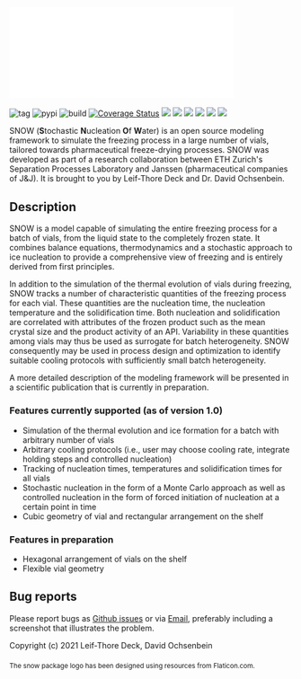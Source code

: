 <img src="/docs_src/_media/snowLogo_inv_v1.png" width="400">

![tag](https://img.shields.io/github/v/tag/SPL-ethz/snow) ![pypi](https://img.shields.io/pypi/v/ethz-snow) ![build](https://img.shields.io/github/workflow/status/SPL-ethz/snow/Python%20package) [![Coverage Status](https://coveralls.io/repos/github/SPL-ethz/snow/badge.svg?branch=feature/coveralls)](https://coveralls.io/github/SPL-ethz/snow?branch=feature/coveralls) ![](https://img.shields.io/github/stars/SPL-ethz/snow?style=social) ![](https://img.shields.io/github/watchers/SPL-ethz/snow?style=social) ![](https://img.shields.io/github/commit-activity/m/SPL-ethz/snow) ![](https://img.shields.io/github/issues-raw/SPL-ethz/snow) ![](https://img.shields.io/pypi/l/ethz-snow) ![](https://img.shields.io/badge/code%20style-black-black)

SNOW (**S**tochastic **N**ucleation **O**f **W**ater) is an open source modeling framework to simulate the freezing process in a large number of vials, tailored towards pharmaceutical freeze-drying processes. SNOW was developed as part of a research collaboration between ETH Zurich's Separation Processes Laboratory and Janssen (pharmaceutical companies of J&J). It is brought to you by Leif-Thore Deck and Dr. David Ochsenbein.  

## Description

SNOW is a model capable of simulating the entire freezing process for a batch of vials, from the liquid state to the completely frozen state. It combines balance equations, thermodynamics and a stochastic approach to ice nucleation to provide a comprehensive view of freezing and is entirely derived from first principles. 

In addition to the simulation of the thermal evolution of vials during freezing, SNOW tracks a number of characteristic quantities of the freezing process for each vial. These quantities are the nucleation time, the nucleation temperature and the solidification time. Both nucleation and solidification are correlated with attributes of the frozen product such as the mean crystal size and the product activity of an API. Variability in these quantities among vials may thus be used as surrogate for batch heterogeneity. SNOW consequently may be used in process design and optimization to identify suitable cooling protocols with sufficiently small batch heterogeneity. 

A more detailed description of the modeling framework will be presented in a scientific publication that is currently in preparation. 

### Features currently supported (as of version 1.0)
- Simulation of the thermal evolution and ice formation for a batch with arbitrary number of vials
- Arbitrary cooling protocols (i.e., user may choose cooling rate, integrate holding steps and controlled nucleation)
- Tracking of nucleation times, temperatures and solidification times for all vials
- Stochastic nucleation in the form of a Monte Carlo approach as well as controlled nucleation in the form of forced initiation of nucleation at a certain point in time
- Cubic geometry of vial and rectangular arrangement on the shelf

### Features in preparation
- Hexagonal arrangement of vials on the shelf
- Flexible vial geometry

## Bug reports
Please report bugs as [Github issues](https://github.com/SPL-ethz/snow/issues/new?assignees=ltdeck&labels=bug) or via [Email](mailto:deckl@ethz.ch), preferably
including a screenshot that illustrates the problem.

Copyright (c) 2021 Leif-Thore Deck, David Ochsenbein

<sub>The snow package logo has been designed using resources from Flaticon.com.</sub>
